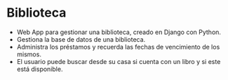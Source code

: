 # Biblioteca
 - Web App para gestionar una biblioteca, creado en Django con Python.
 - Gestiona la base de datos de una biblioteca. 
 - Administra los préstamos y recuerda las fechas de vencimiento de los mismos.
 - El usuario puede buscar desde su casa si cuenta con un libro y si este está disponible.
